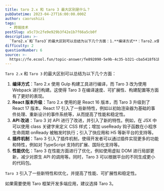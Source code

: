 ```yaml
---
title: taro 2.x 和 taro 3 最大区别是什么？
pubDatetime: 2023-04-27T16:00:00.000Z
author: caorushizi
tags:
  - 跨端技术
postSlug: a5c73c2fe9e929b3f42e1b7f66a5cb0f
description: >-
  `Taro2.x`和`Taro3`的最大区别可以总结为以下几个方面：1.**编译方式**：Taro2.x使用Gulp构建工具进行编译，而Taro3改为使用Webpack进行构建。这使得Taro3在编译
difficulty: 2
questionNumber: 6
source: >-
  https://fe.ecool.fun/topic-answer/fe892098-5e9b-4c35-b321-cba5418f61be?orderBy=updateTime&order=desc&tagId=74
---
```


`Taro 2.x` 和 `Taro 3` 的最大区别可以总结为以下几个方面：

1.  **编译方式**：Taro 2.x 使用 Gulp 构建工具进行编译，而 Taro 3 改为使用 Webpack 进行构建。这使得 Taro 3 在编译速度、可扩展性、构建配置等方面有了更好的表现。
2.  **React 版本升级**：Taro 2.x 使用的是 React 16 版本，而 Taro 3 升级到了 React 17 版本。React 17 引入了一些新特性，例如以初始渲染器为基础的事件处理、重新设计的事件系统等，从而提高了性能和稳定性。
3.  **API 改进**：Taro 3 对 API 进行了改进，并引入了新的特性。例如，在 JSX 中可以使用 class 关键字来定义 CSS 样式；增加 useReady 钩子函数在小程序生命周期 onReady 被触发时执行；引入了快应用和 H5 等新平台的支持等。
4.  **插件机制**：Taro 3 引入了插件机制，使得开发者可以通过插件实现更多的功能和特性，例如对 TypeScript 支持的扩展、国际化支持等。
5.  **性能优化**：Taro 3 在性能方面进行了优化，例如使用虚拟 DOM 进行局部更新，减少对原生 API 的调用等。同时，Taro 3 可以根据平台的不同生成更小的代码包。

`Taro 3` 引入了一些新特性和优化，并提高了性能、可扩展性和稳定性。

如果需要使用 Taro 框架开发多端应用，建议选择 Taro 3。
